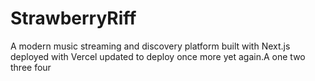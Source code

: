 # StrawberryRiff

A modern music streaming and discovery platform built with Next.js
deployed with Vercel
updated to deploy
once more
yet again.A
one
two
three
four

